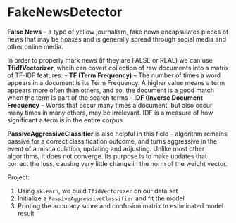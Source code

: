 # FakeNewsDetector
**False News** – a type of yellow journalism, fake news encapsulates pieces of news that may be hoaxes and is generally spread through social media and other online media.

In order to properly mark news (if they are FALSE or REAL) we can use **TfidfVectorizer**, whcih can covert collection of raw documents into a matrix of TF-IDF features:
    - **TF (Term Frequency)** – The number of times a word appears in a document is its Term Frequency. A higher value means a term appears more often than others, and so, the document is a good match when the term is part of the search terms
    - **IDF (Inverse Document Frequency** – Words that occur many times a document, but also occur many times in many others, may be irrelevant. IDF is a measure of how significant a term is in the entire corpus

**PassiveAggressiveClassifier** is also helpful in this field – algorithm remains passive for a correct classification outcome, and turns aggressive in the event of a miscalculation, updating and adjusting. Unlike most other algorithms, it does not converge. Its purpose is to make updates that correct the loss, causing very little change in the norm of the weight vector.

Project:
1. Using `sklearn`, we build `TfidVectorizer` on our data set
2. Initialize a `PassiveAggressiveClassifier` and fit the model
3. Printing the accuracy score and confusion matrix to estiminated model result
